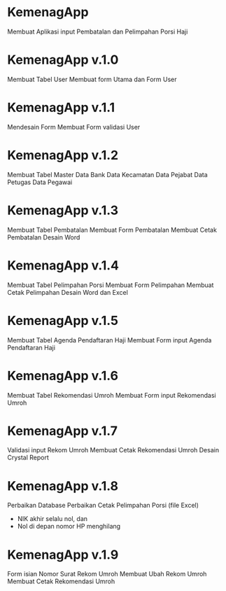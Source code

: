 # KemenagApp
Membuat Aplikasi input Pembatalan dan Pelimpahan Porsi Haji

# KemenagApp v.1.0
Membuat Tabel User
Membuat form Utama dan Form User

# KemenagApp v.1.1
Mendesain Form
Membuat Form validasi User

# KemenagApp v.1.2
Membuat Tabel Master
Data Bank
Data Kecamatan
Data Pejabat
Data Petugas
Data Pegawai

# KemenagApp v.1.3
Membuat Tabel Pembatalan
Membuat Form Pembatalan
Membuat Cetak Pembatalan
Desain Word

# KemenagApp v.1.4
Membuat Tabel Pelimpahan Porsi
Membuat Form Pelimpahan
Membuat Cetak Pelimpahan
Desain Word dan Excel

# KemenagApp v.1.5
Membuat Tabel Agenda Pendaftaran Haji
Membuat Form input Agenda Pendaftaran Haji

# KemenagApp v.1.6
Membuat Tabel Rekomendasi Umroh
Membuat Form input Rekomendasi Umroh

# KemenagApp v.1.7
Validasi input Rekom Umroh
Membuat Cetak Rekomendasi Umroh
Desain Crystal Report

# KemenagApp v.1.8
Perbaikan Database
Perbaikan Cetak Pelimpahan Porsi (file Excel)
- NIK akhir selalu nol, dan
- Nol di depan nomor HP menghilang

# KemenagApp v.1.9
Form isian Nomor Surat Rekom Umroh
Membuat Ubah Rekom Umroh
Membuat Cetak Rekomendasi Umroh
